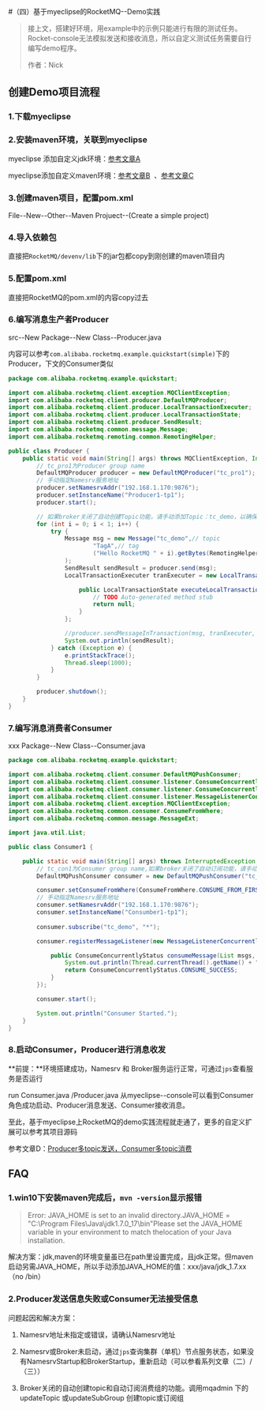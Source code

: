 #（四）基于myeclipse的RocketMQ--Demo实践

> 接上文，搭建好环境，用example中的示例只能进行有限的测试任务。Rocket-console无法模拟发送和接收消息，所以自定义测试任务需要自行编写demo程序。
>
> 作者：Nick

## 创建Demo项目流程

### 1.下载myeclipse

### 2.安装maven环境，关联到myeclipse

myeclipse 添加自定义jdk环境：[参考文章A](http://jingyan.baidu.com/article/fedf073714661735ac897725.html)

myeclipse添加自定义maven环境：[参考文章B](http://blog.csdn.net/vsilence/article/details/51538532)  、[参考文章C](http://blog.sina.com.cn/s/blog_4f925fc30102epdv.html)  

### 3.创建maven项目，配置pom.xml

File--New--Other--Maven Projuect--(Create a simple project)

### 4.导入依赖包

直接把`RocketMQ/devenv/lib`下的jar包都copy到刚创建的maven项目内

### 5.配置pom.xml

直接把RocketMQ的pom.xml的内容copy过去

### 6.编写消息生产者Producer

src--New Package--New Class--Producer.java

内容可以参考`com.alibaba.rocketmq.example.quickstart(simple)`下的Producer，下文的Consumer类似

```java
package com.alibaba.rocketmq.example.quickstart;

import com.alibaba.rocketmq.client.exception.MQClientException;
import com.alibaba.rocketmq.client.producer.DefaultMQProducer;
import com.alibaba.rocketmq.client.producer.LocalTransactionExecuter;
import com.alibaba.rocketmq.client.producer.LocalTransactionState;
import com.alibaba.rocketmq.client.producer.SendResult;
import com.alibaba.rocketmq.common.message.Message;
import com.alibaba.rocketmq.remoting.common.RemotingHelper;

public class Producer {
    public static void main(String[] args) throws MQClientException, InterruptedException {
        // tc_pro1为Producer group name
        DefaultMQProducer producer = new DefaultMQProducer("tc_pro1");
      	// 手动指定Namesrv服务地址
        producer.setNamesrvAddr("192.168.1.170:9876");
		producer.setInstanceName("Producer1-tp1");
        producer.start();

		// 如果broker关闭了自动创建Topic功能，请手动添加Topic：tc_demo，以确保能正常发送消息
        for (int i = 0; i < 1; i++) {
            try {
                Message msg = new Message("tc_demo",// topic
                        "TagA",// tag
                        ("Hello RocketMQ " + i).getBytes(RemotingHelper.DEFAULT_CHARSET)// body
                );
                SendResult sendResult = producer.send(msg);
                LocalTransactionExecuter tranExecuter = new LocalTransactionExecuter() {

                    public LocalTransactionState executeLocalTransactionBranch(Message msg, Object arg) {
                        // TODO Auto-generated method stub
                        return null;
                    }
                };

                //producer.sendMessageInTransaction(msg, tranExecuter, arg)
                System.out.println(sendResult);
            } catch (Exception e) {
                e.printStackTrace();
                Thread.sleep(1000);
            }
        }

        producer.shutdown();
    }
}

```

### 7.编写消息消费者Consumer

xxx Package--New Class--Consumer.java

```java
package com.alibaba.rocketmq.example.quickstart;

import com.alibaba.rocketmq.client.consumer.DefaultMQPushConsumer;
import com.alibaba.rocketmq.client.consumer.listener.ConsumeConcurrentlyContext;
import com.alibaba.rocketmq.client.consumer.listener.ConsumeConcurrentlyStatus;
import com.alibaba.rocketmq.client.consumer.listener.MessageListenerConcurrently;
import com.alibaba.rocketmq.client.exception.MQClientException;
import com.alibaba.rocketmq.common.consumer.ConsumeFromWhere;
import com.alibaba.rocketmq.common.message.MessageExt;

import java.util.List;

public class Consumer1 {

    public static void main(String[] args) throws InterruptedException, MQClientException {
        // tc_con1为Consumer group name,如果broker关闭了自动订阅功能，请手动添加订阅tc_con1，以确保能正常接收消息
        DefaultMQPushConsumer consumer = new DefaultMQPushConsumer("tc_con1");

        consumer.setConsumeFromWhere(ConsumeFromWhere.CONSUME_FROM_FIRST_OFFSET);
        // 手动指定Namesrv服务地址
        consumer.setNamesrvAddr("192.168.1.170:9876");
        consumer.setInstanceName("Consumber1-tp1");
        
        consumer.subscribe("tc_demo", "*");

        consumer.registerMessageListener(new MessageListenerConcurrently() {

            public ConsumeConcurrentlyStatus consumeMessage(List msgs, ConsumeConcurrentlyContext context) {
                System.out.println(Thread.currentThread().getName() + " Receive New Messages: " + msgs);
                return ConsumeConcurrentlyStatus.CONSUME_SUCCESS;
            }
        });

        consumer.start();

        System.out.println("Consumer Started.");
    }
}

```

### 8.启动Consumer，Producer进行消息收发

**前提：**环境搭建成功，Namesrv 和 Broker服务运行正常，可通过`jps`查看服务是否运行

run Consumer.java /Producer.java   从myeclipse--console可以看到Consumer角色成功启动、Producer消息发送、Consumer接收消息。



至此，基于myeclipse上RocketMQ的demo实践流程就走通了，更多的自定义扩展可以参考其项目源码

参考文章D：[Producer多topic发送，Consumer多topic消费](http://www.th7.cn/system/lin/201507/121805.shtml)



## FAQ

### 1.win10下安装maven完成后，`mvn -version`显示报错

> Error: JAVA_HOME is set to an invalid directory.JAVA_HOME = "C:\Program Files\Java\jdk1.7.0_17\bin"Please set the JAVA_HOME variable in your environment to match thelocation of your Java installation.

解决方案：jdk,maven的环境变量虽已在path里设置完成，且jdk正常。但maven启动另需JAVA_HOME，所以手动添加JAVA_HOME的值：xxx/java/jdk_1.7.xx （no /bin）

### 2.Producer发送信息失败或Consumer无法接受信息

问题起因和解决方案：

1. Namesrv地址未指定或错误，请确认Namesrv地址

2. Namesrv或Broker未启动，通过`jps`查询集群（单机）节点服务状态，如果没有NamesrvStartup和BrokerStartup，重新启动（可以参看系列文章（二）/（三））

3. Broker关闭的自动创建topic和自动订阅消费组的功能。调用mqadmin 下的 updateTopic 或updateSubGroup 创建topic或订阅组

   ​






